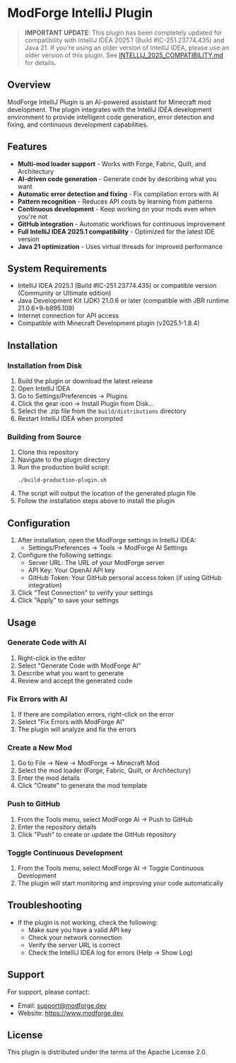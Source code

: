 # ModForge IntelliJ Plugin

> **IMPORTANT UPDATE**: This plugin has been completely updated for compatibility with IntelliJ IDEA 2025.1 (Build #IC-251.23774.435) and Java 21. If you're using an older version of IntelliJ IDEA, please use an older version of this plugin. See [INTELLIJ_2025_COMPATIBILITY.md](INTELLIJ_2025_COMPATIBILITY.md) for details.

## Overview

ModForge IntelliJ Plugin is an AI-powered assistant for Minecraft mod development. The plugin integrates with the IntelliJ IDEA development environment to provide intelligent code generation, error detection and fixing, and continuous development capabilities.

## Features

- **Multi-mod loader support** - Works with Forge, Fabric, Quilt, and Architectury
- **AI-driven code generation** - Generate code by describing what you want
- **Automatic error detection and fixing** - Fix compilation errors with AI
- **Pattern recognition** - Reduces API costs by learning from patterns
- **Continuous development** - Keep working on your mods even when you're not
- **GitHub integration** - Automatic workflows for continuous improvement
- **Full IntelliJ IDEA 2025.1 compatibility** - Optimized for the latest IDE version
- **Java 21 optimization** - Uses virtual threads for improved performance

## System Requirements

- IntelliJ IDEA 2025.1 (Build #IC-251.23774.435) or compatible version (Community or Ultimate edition)
- Java Development Kit (JDK) 21.0.6 or later (compatible with JBR runtime 21.0.6+9-b895.109)
- Internet connection for API access
- Compatible with Minecraft Development plugin (v2025.1-1.8.4)

## Installation

### Installation from Disk

1. Build the plugin or download the latest release
2. Open IntelliJ IDEA
3. Go to Settings/Preferences → Plugins
4. Click the gear icon → Install Plugin from Disk...
5. Select the .zip file from the `build/distributions` directory
6. Restart IntelliJ IDEA when prompted

### Building from Source

1. Clone this repository
2. Navigate to the plugin directory
3. Run the production build script:
   ```
   ./build-production-plugin.sh
   ```
4. The script will output the location of the generated plugin file
5. Follow the installation steps above to install the plugin

## Configuration

1. After installation, open the ModForge settings in IntelliJ IDEA:
   - Settings/Preferences → Tools → ModForge AI Settings
2. Configure the following settings:
   - Server URL: The URL of your ModForge server
   - API Key: Your OpenAI API key
   - GitHub Token: Your GitHub personal access token (if using GitHub integration)
3. Click "Test Connection" to verify your settings
4. Click "Apply" to save your settings

## Usage

### Generate Code with AI

1. Right-click in the editor
2. Select "Generate Code with ModForge AI"
3. Describe what you want to generate
4. Review and accept the generated code

### Fix Errors with AI

1. If there are compilation errors, right-click on the error
2. Select "Fix Errors with ModForge AI"
3. The plugin will analyze and fix the errors

### Create a New Mod

1. Go to File → New → ModForge → Minecraft Mod
2. Select the mod loader (Forge, Fabric, Quilt, or Architectury)
3. Enter the mod details
4. Click "Create" to generate the mod template

### Push to GitHub

1. From the Tools menu, select ModForge AI → Push to GitHub
2. Enter the repository details
3. Click "Push" to create or update the GitHub repository

### Toggle Continuous Development

1. From the Tools menu, select ModForge AI → Toggle Continuous Development
2. The plugin will start monitoring and improving your code automatically

## Troubleshooting

- If the plugin is not working, check the following:
  - Make sure you have a valid API key
  - Check your network connection
  - Verify the server URL is correct
  - Check the IntelliJ IDEA log for errors (Help → Show Log)

## Support

For support, please contact:
- Email: support@modforge.dev
- Website: https://www.modforge.dev

## License

This plugin is distributed under the terms of the Apache License 2.0.